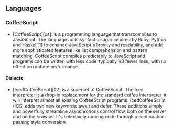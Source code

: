 

Languages
---------

### CoffeeScript

* [CoffeeScript][cs]: is a programming language that transcompiles to
  JavaScript. The language adds syntactic sugar inspired by Ruby, Python and
  Haskell[1] to enhance JavaScript's brevity and readability, and add more
  sophisticated features like list comprehension and pattern matching.
  CoffeeScript compiles predictably to JavaScript and programs can be written
  with less code, typically 1/3 fewer lines, with no effect on runtime
  performance.

#### Dialects

* [IcedCoffeeScript][02] is a superset of CoffeeScript. The iced interpreter is
  a drop-in replacement for the standard coffee interpreter; it will interpret
  almost all existing CoffeeScript programs. IcedCoffeeScript (ICS) adds two
  new keywords: await and defer. These additions simply and powerfully
  streamline asynchronous control flow, both on the server and on the browser.
  It's selectively running code through a continuation-passing style
  conversion.


